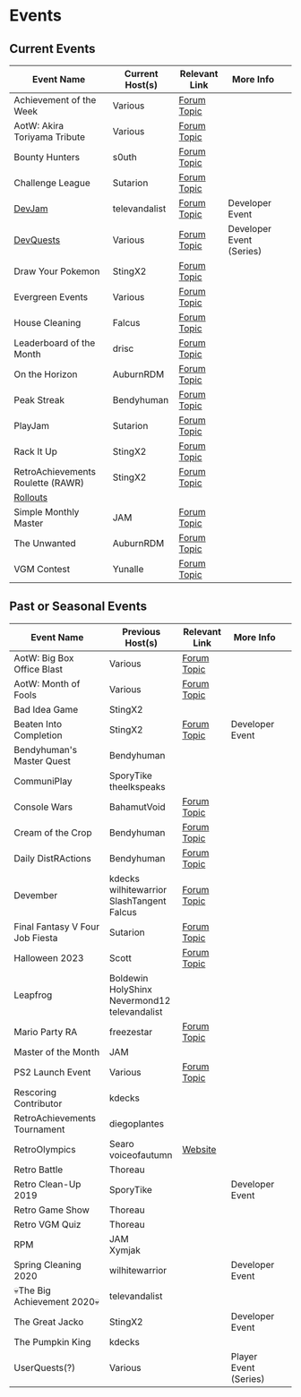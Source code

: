 # Events

## Current Events

| Event Name                                  | Current Host(s) | Relevant Link                                                      | More Info                |     |
| ------------------------------------------- | --------------- | ------------------------------------------------------------------ | ------------------------ | --- |
| Achievement of the Week                     | Various         | [Forum Topic](https://retroachievements.org/viewtopic.php?t=24926) |                          |     |
| AotW: Akira Toriyama Tribute                | Various         | [Forum Topic](https://retroachievements.org/viewtopic.php?t=26722) |                          |     |
| Bounty Hunters                              | s0uth           | [Forum Topic](https://retroachievements.org/viewtopic.php?t=26501) |                          |     |
| Challenge League                            | Sutarion        | [Forum Topic](https://retroachievements.org/viewtopic.php?t=24927) |                          |     |
| [DevJam](/developer-docs/devjam.html)       | televandalist   | [Forum Topic](https://retroachievements.org/viewtopic.php?t=22368) | Developer Event          |     |
| [DevQuests](/developer-docs/devquests.html) | Various         | [Forum Topic](https://retroachievements.org/viewtopic.php?t=13060) | Developer Event (Series) |     |
| Draw Your Pokemon                           | StingX2         | [Forum Topic](https://retroachievements.org/viewtopic.php?t=21011) |                          |     |
| Evergreen Events                            | Various         | [Forum Topic](https://retroachievements.org/viewtopic.php?t=25332) |                          |     |
| House Cleaning                              | Falcus          | [Forum Topic](https://retroachievements.org/viewtopic.php?t=21939) |                          |     |
| Leaderboard of the Month                    | drisc           | [Forum Topic](https://retroachievements.org/viewtopic.php?t=19693) |                          |     |
| On the Horizon                              | AuburnRDM       | [Forum Topic](https://retroachievements.org/viewtopic.php?t=25374) |                          |     |
| Peak Streak                                 | Bendyhuman      | [Forum Topic](https://retroachievements.org/viewtopic.php?t=12108) |                          |     |
| PlayJam                                     | Sutarion        | [Forum Topic](https://retroachievements.org/viewtopic.php?t=26319) |                          |     |
| Rack It Up                                  | StingX2         | [Forum Topic](https://retroachievements.org/viewtopic.php?t=24535) |                          |     |
| RetroAchievements Roulette (RAWR)           | StingX2         | [Forum Topic](https://retroachievements.org/viewtopic.php?t=25399) |                          |     |
| [Rollouts](/developer-docs/rollouts.html)   |                 |                                                                    |                          |     |
| Simple Monthly Master                       | JAM             | [Forum Topic](https://retroachievements.org/viewtopic.php?t=25995) |                          |     |
| The Unwanted                                | AuburnRDM       | [Forum Topic](https://retroachievements.org/viewtopic.php?t=14787) |                          |     |
| VGM Contest                                 | Yunalle         | [Forum Topic](https://retroachievements.org/viewtopic.php?t=26700) |                          |     |

## Past or Seasonal Events

| Event Name                      | Previous Host(s)                                      | Relevant Link                                                      | More Info             |     |
| ------------------------------- | ----------------------------------------------------- | ------------------------------------------------------------------ | --------------------- | --- |
| AotW: Big Box Office Blast      | Various                                               | [Forum Topic](https://retroachievements.org/viewtopic.php?t=22847) |                       |     |
| AotW: Month of Fools            | Various                                               | [Forum Topic](https://retroachievements.org/viewtopic.php?t=21062) |                       |     |
| Bad Idea Game                   | StingX2                                               |                                                                    |                       |     |
| Beaten Into Completion          | StingX2                                               | [Forum Topic](https://retroachievements.org/viewtopic.php?t=23062) | Developer Event       |     |
| Bendyhuman's Master Quest       | Bendyhuman                                            |                                                                    |                       |     |
| CommuniPlay                     | SporyTike<br>theelkspeaks                             |                                                                    |                       |     |
| Console Wars                    | BahamutVoid                                           | [Forum Topic](https://retroachievements.org/viewtopic.php?t=20706) |                       |     |
| Cream of the Crop               | Bendyhuman                                            | [Forum Topic](https://retroachievements.org/viewtopic.php?t=20940) |                       |     |
| Daily DistRActions              | Bendyhuman                                            | [Forum Topic](https://retroachievements.org/viewtopic.php?t=19253) |                       |     |
| Devember                        | kdecks<br>wilhitewarrior<br>SlashTangent<br>Falcus    | [Forum Topic](https://retroachievements.org/viewtopic.php?t=24475) |                       |     |
| Final Fantasy V Four Job Fiesta | Sutarion                                              | [Forum Topic](https://retroachievements.org/viewtopic.php?t=21992) |                       |     |
| Halloween 2023                  | Scott                                                 | [Forum Topic](https://retroachievements.org/viewtopic.php?t=24016) |                       |     |
| Leapfrog                        | Boldewin<br>HolyShinx<br>Nevermond12<br>televandalist |                                                                    |                       |     |
| Mario Party RA                  | freezestar                                            | [Forum Topic](https://retroachievements.org/viewtopic.php?t=22460) |                       |     |
| Master of the Month             | JAM                                                   |                                                                    |                       |     |
| PS2 Launch Event                | Various                                               | [Forum Topic](https://retroachievements.org/viewtopic.php?t=18243) |                       |     |
| Rescoring Contributor           | kdecks                                                |                                                                    |                       |     |
| RetroAchievements Tournament    | diegoplantes                                          |                                                                    |                       |     |
| RetroOlympics                   | Searo<br>voiceofautumn                                | [Website](https://retroolympics.com/)                              |                       |     |
| Retro Battle                    | Thoreau                                               |                                                                    |                       |     |
| Retro Clean-Up 2019             | SporyTike                                             |                                                                    | Developer Event       |     |
| Retro Game Show                 | Thoreau                                               |                                                                    |                       |     |
| Retro VGM Quiz                  | Thoreau                                               |                                                                    |                       |     |
| RPM                             | JAM<br>Xymjak                                         |                                                                    |                       |     |
| Spring Cleaning 2020            | wilhitewarrior                                        |                                                                    | Developer Event       |     |
| 💀The Big Achievement 2020💀    | televandalist                                         |                                                                    |                       |     |
| The Great Jacko                 | StingX2                                               |                                                                    | Developer Event       |     |
| The Pumpkin King                | kdecks                                                |                                                                    |                       |     |
| UserQuests(?)                   | Various                                               |                                                                    | Player Event (Series) |     |
